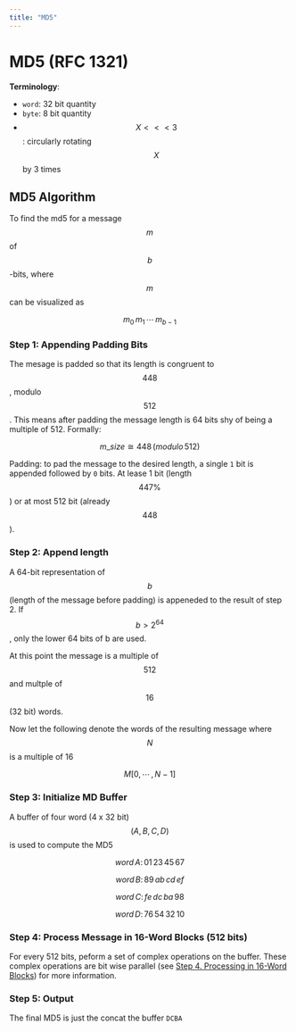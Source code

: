 ```yaml
---
title: "MD5"
---
```


# MD5 (RFC 1321)

**Terminology**:
* `word`: 32 bit quantity
* `byte`: 8 bit quantity
* $$X <<< 3$$: circularly rotating $$X$$ by 3 times

## MD5 Algorithm

To find the md5 for a message $$m$$ of $$b$$-bits, where $$m$$ can be visualized as

$$m_0 \, m_1 \,  \cdots \, m_{b-1} $$ 

### Step 1: Appending Padding Bits

The mesage is padded so that its length is congruent to $$448$$, modulo $$512$$. This means after padding the message length is 64 bits shy of being a multiple of 512. Formally:

$$ m\_size \cong 448 \, (modulo \, 512)$$

Padding: to pad the message to the desired length, a single `1` bit is appended followed by `0` bits. At lease 1 bit (length $$447 \% %512$$) or  at most 512 bit (already $$448$$).

### Step 2: Append length

A 64-bit representation of $$b$$ (length of the message before padding) is appeneded to the result of step 2. If $$b > 2^64$$, only the lower 64 bits of b are used.

At this point the message is a multiple of $$512$$ and multple of $$16$$ (32 bit) words.

Now let the following denote the words of the resulting message where $$N$$ is a multiple of 16

$$M[0,\, \cdots \,,N-1]$$

### Step 3: Initialize MD Buffer

A buffer of four word (4 x 32 bit) $$(A, B, C, D)$$ is used to compute the MD5

$$word\, A:\, 01\, 23\, 45\, 67$$

$$word\, B:\, 89\, ab\, cd\, ef$$

$$word\, C:\, fe\, dc\, ba\, 98$$

$$word\, D:\, 76\, 54\, 32\, 10$$

### Step 4: Process Message in 16-Word Blocks (512 bits)

For every 512 bits, peform a set of complex operations on the buffer. These complex operations are bit wise parallel (see [Step 4. Processing in 16-Word Blocks](https://datatracker.ietf.org/doc/html/rfc1321#section-3.4)) for more information.

### Step 5: Output

The final MD5 is just the concat the buffer `DCBA`
